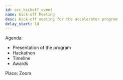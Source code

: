 ```yaml
---
id: acc_kickoff_event
name: Kick-off Meeting
desc: Kick-off meeting for the accelerator program
delay_start: 1d
---
```



Agenda:
- Presentation of the program
- Hackathon
- Timeline
- Awards

Place: Zoom


